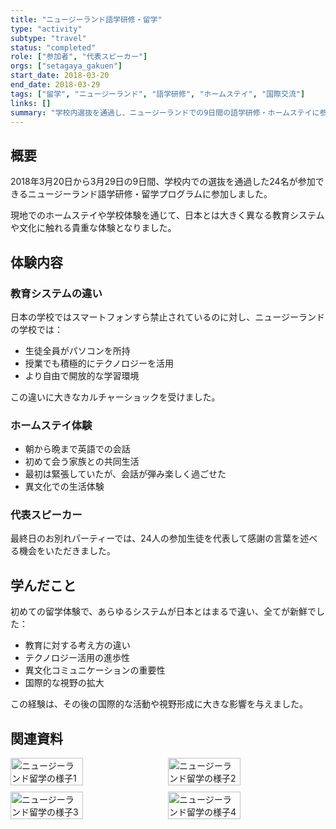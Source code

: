 ```yaml
---
title: "ニュージーランド語学研修・留学"
type: "activity"
subtype: "travel"
status: "completed"
role: ["参加者", "代表スピーカー"]
orgs: ["setagaya_gakuen"]
start_date: 2018-03-20
end_date: 2018-03-29
tags: ["留学", "ニュージーランド", "語学研修", "ホームステイ", "国際交流"]
links: []
summary: "学校内選抜を通過し、ニュージーランドでの9日間の語学研修・ホームステイに参加。異なる教育システムや文化に触れ、最終日には代表として感謝の言葉を述べた。"
---
```


## 概要

2018年3月20日から3月29日の9日間、学校内での選抜を通過した24名が参加できるニュージーランド語学研修・留学プログラムに参加しました。

現地でのホームステイや学校体験を通じて、日本とは大きく異なる教育システムや文化に触れる貴重な体験となりました。

## 体験内容

### 教育システムの違い
日本の学校ではスマートフォンすら禁止されているのに対し、ニュージーランドの学校では：
- 生徒全員がパソコンを所持
- 授業でも積極的にテクノロジーを活用
- より自由で開放的な学習環境

この違いに大きなカルチャーショックを受けました。

### ホームステイ体験
- 朝から晩まで英語での会話
- 初めて会う家族との共同生活
- 最初は緊張していたが、会話が弾み楽しく過ごせた
- 異文化での生活体験

### 代表スピーカー
最終日のお別れパーティーでは、24人の参加生徒を代表して感謝の言葉を述べる機会をいただきました。

## 学んだこと

初めての留学体験で、あらゆるシステムが日本とはまるで違い、全てが新鮮でした：
- 教育に対する考え方の違い
- テクノロジー活用の進歩性
- 異文化コミュニケーションの重要性
- 国際的な視野の拡大

この経験は、その後の国際的な活動や視野形成に大きな影響を与えました。

## 関連資料
<div style="display: flex; flex-wrap: wrap; gap: 10px;">
  <img src="assets/nz_experience1.jpg" alt="ニュージーランド留学の様子1" width="48%">
  <img src="assets/nz_experience2.jpg" alt="ニュージーランド留学の様子2" width="48%">
  <img src="assets/nz_experience3.jpg" alt="ニュージーランド留学の様子3" width="48%">
  <img src="assets/nz_experience4.jpg" alt="ニュージーランド留学の様子4" width="48%">
</div>
